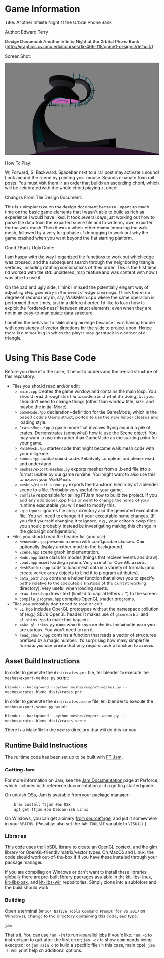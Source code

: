 # Game Information

Title: Another Infinite Night at the Orbital Phone Bank

Author: Edward Terry

Design Document: Another Infinite Night at the Orbital Phone Bank (http://graphics.cs.cmu.edu/courses/15-466-f18/game1-designs/default/)

Screen Shot:

![Screen Shot](screenshot.png)

How To Play:

W: Forward, S: Backward. Spacebar next to a rail post may activate a sound! Look around the scene by pointing your mouse. Sounds emanate from rail posts. You must visit them in an order that builds an ascending chord, which will be celebrated with the whole chord playing at once!

Changes From The Design Document:

This is a simpler take on the design document because I spent so much time on the basic game elements that I wasn't able to build as rich an experience I would have liked. It took several days just working out how to parse the data from the exported scene file and to write my own exporter for the walk mesh. Then it was a whole other drama importing the walk mesh, followed by a very long phase of debugging to work out why the game crashed when you went beyond the flat starting platform. 

Good / Bad / Ugly Code:

I am happy with the way I organized the functions to work out which edge was crossed, and the subsequent search through the neighboring triangle vertices, including rotating combinations of their order. This is the first time I'd worked with the std::unordered_map feature and was content with how I was able to use it. 

On the bad and ugly side, I think I missed the potentially elegant way of adjusting step geometry in the event of edge crossings. I think there is a degree of redundancy in, say, WalkMesh.cpp where the same operation is performed three times, just in a different order. I'd like to learn how to exploit the "ordered-ness" between struct elements, even when they are not in an easy-to-manipulate data structure. 

I omitted the behavior to slide along an edge because I was having trouble with consistency of vector directions for the slide to project upon. Hence there is a minor bug in which the player may get stuck in a corner of a triangle.

# Using This Base Code

Before you dive into the code, it helps to understand the overall structure of this repository.
- Files you should read and/or edit:
    - ```main.cpp``` creates the game window and contains the main loop. You should read through this file to understand what it's doing, but you shouldn't need to change things (other than window title, size, and maybe the initial Mode).
    - ```GameMode.*pp``` declaration+definition for the GameMode, which is the base0 code's Game struct, ported to use the new helper classes and loading style.
    - ```CratesMode.*pp``` a game mode that involves flying around a pile of crates. Demonstrates (somewhat) how to use the Scene object. You may want to use this rather than GameMode as the starting point for your game.
    - ```WalkMesh.*pp``` starter code that might become walk mesh code with your diligence.
    - ```Sound.*pp``` spatial sound code. Relatively complete, but please read and understand.
    - ```meshes/export-meshes.py``` exports meshes from a .blend file into a format usable by our game runtime. You might want to also use this to export your WalkMesh.
    - ```meshes/export-scene.py``` exports the transform hierarchy of a blender scene to a file. Probably very useful for your game.
    - ```Jamfile``` responsible for telling FTJam how to build the project. If you add any additional .cpp files or want to change the name of your runtime executable you will need to modify this.
    - ```.gitignore``` ignores the ```objs/``` directory and the generated executable file. You will need to change it if your executable name changes. (If you find yourself changing it to ignore, e.g., your editor's swap files you should probably, instead be investigating making this change in the global git configuration.)
- Files you should read the header for (and use):
    - ```MenuMode.hpp``` presents a menu with configurable choices. Can optionally display another mode in the background.
    - ```Scene.hpp``` scene graph implementation.
    - ```Mode.hpp``` base class for modes (things that recieve events and draw).
    - ```Load.hpp``` asset loading system. Very useful for OpenGL assets.
    - ```MeshBuffer.hpp``` code to load mesh data in a variety of formats (and create vertex array objects to bind it to program attributes).
    - ```data_path.hpp``` contains a helper function that allows you to specify paths relative to the executable (instead of the current working directory). Very useful when loading assets.
    - ```draw_text.hpp``` draws text (limited to capital letters + *) to the screen.
    - ```compile_program.hpp``` compiles OpenGL shader programs.
- Files you probably don't need to read or edit:
    - ```GL.hpp``` includes OpenGL prototypes without the namespace pollution of (e.g.) SDL's OpenGL header. It makes use of ```glcorearb.h``` and ```gl_shims.*pp``` to make this happen.
    - ```make-gl-shims.py``` does what it says on the tin. Included in case you are curious. You won't need to run it.
    - ```read_chunk.hpp``` contains a function that reads a vector of structures prefixed by a magic number. It's surprising how many simple file formats you can create that only require such a function to access.

## Asset Build Instructions

In order to generate the ```dist/crates.pnc``` file, tell blender to execute the ```meshes/export-meshes.py``` script:

```
blender --background --python meshes/export-meshes.py -- meshes/crates.blend dist/crates.pnc
```

In order to generate the ```dist/crates.scene``` file, tell blender to execute the ```meshes/export-scene.py``` script:

```
blender --background --python meshes/export-scene.py -- meshes/crates.blend dist/crates.scene
```

There is a Makefile in the ```meshes``` directory that will do this for you.

## Runtime Build Instructions

The runtime code has been set up to be built with [FT Jam](https://www.freetype.org/jam/).

### Getting Jam

For more information on Jam, see the [Jam Documentation](https://www.perforce.com/documentation/jam-documentation) page at Perforce, which includes both reference documentation and a getting started guide.

On unixish OSs, Jam is available from your package manager:
```
	brew install ftjam #on OSX
	apt get ftjam #on Debian-ish Linux
```

On Windows, you can get a binary [from sourceforge](https://sourceforge.net/projects/freetype/files/ftjam/2.5.2/ftjam-2.5.2-win32.zip/download),
and put it somewhere in your `%PATH%`.
(Possibly: also set the `JAM_TOOLSET` variable to `VISUALC`.)

### Libraries

This code uses the [libSDL](https://www.libsdl.org/) library to create an OpenGL context, and the [glm](https://glm.g-truc.net) library for OpenGL-friendly matrix/vector types.
On MacOS and Linux, the code should work out-of-the-box if if you have these installed through your package manager.

If you are compiling on Windows or don't want to install these libraries globally there are pre-built library packages available in the
[kit-libs-linux](https://github.com/ixchow/kit-libs-linux),
[kit-libs-osx](https://github.com/ixchow/kit-libs-osx),
and [kit-libs-win](https://github.com/ixchow/kit-libs-win) repositories.
Simply clone into a subfolder and the build should work.

### Building

Open a terminal (or ```x64 Native Tools Command Prompt for VS 2017``` on Windows), change to the directory containing this code, and type:

```
jam
```

That's it. You can use ```jam -jN``` to run ```N``` parallel jobs if you'd like; ```jam -q``` to instruct jam to quit after the first error; ```jam -dx``` to show commands being executed; or ```jam main.o``` to build a specific file (in this case, main.cpp).  ```jam -h``` will print help on additional options.
